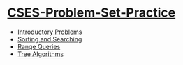# [CSES-Problem-Set-Practice](https://cses.fi/problemset/list/)

- [Introductory Problems](https://github.com/ajami1331/CSES-Problem-Set-Practice/tree/main/Introductory%20Problems)
- [Sorting and Searching](https://github.com/ajami1331/CSES-Problem-Set-Practice/tree/main/Sorting%20and%20Searching)
- [Range Queries](https://github.com/ajami1331/CSES-Problem-Set-Practice/tree/main/Range%20Queries)
- [Tree Algorithms](https://github.com/ajami1331/CSES-Problem-Set-Practice/tree/main/Tree%20Algorithms)
